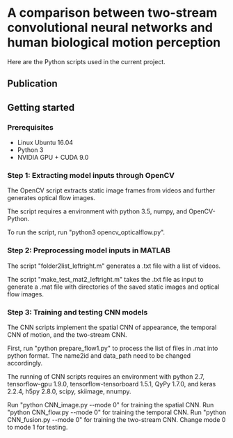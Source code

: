 # A comparison between two-stream convolutional neural networks and human biological motion perception

Here are the Python scripts used in the current project.

## Publication

## Getting started

### Prerequisites
* Linux Ubuntu 16.04
* Python 3
* NVIDIA GPU + CUDA 9.0

### Step 1: Extracting model inputs through OpenCV

The OpenCV script extracts static image frames from videos and further generates optical flow images.

The script requires a environment with python 3.5, numpy, and OpenCV-Python.

To run the script, run "python3 opencv_opticalflow.py".

### Step 2: Preprocessing model inputs in MATLAB

The script "folder2list_leftright.m" generates a .txt file with a list of videos.

The script "make_test_mat2_leftright.m" takes the .txt file as input to generate a .mat file with directories of the saved static images 
and optical flow images.

### Step 3: Training and testing CNN models

The CNN scripts implement the spatial CNN of appearance, the temporal CNN of motion, and the two-stream CNN.

First, run "python prepare_flow1.py" to process the list of files in .mat into python format. The name2id and data_path need to be changed accordingly.

The running of CNN scripts requires an environment with python 2.7, tensorflow-gpu 1.9.0, tensorflow-tensorboard 1.5.1, QyPy 1.7.0, and keras 2.2.4, h5py 2.8.0, scipy, skiimage, nnumpy.

Run "python CNN_image.py --mode 0" for training the spatial CNN.
Run "python CNN_flow.py --mode 0" for training the temporal CNN.
Run "python CNN_fusion.py --mode 0" for training the two-stream CNN.
Change mode 0 to mode 1 for testing.
